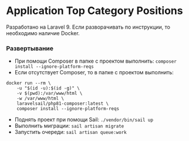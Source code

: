 # Application Top Category Positions

Разработано на Laravel 9. Если разворачивать по инструкции, то необходимо наличие Docker.

### Развертывание
* При помощи Composer в папке с проектом выполнить: ```composer install --ignore-platform-reqs```
* Если отсутствует Composer, то в папке с проектом выполнить: 
```
docker run --rm \
    -u "$(id -u):$(id -g)" \
    -v $(pwd):/var/www/html \
    -w /var/www/html \
    laravelsail/php81-composer:latest \
    composer install --ignore-platform-reqs
```
* Поднять проект при помощи Sail: ```./vendor/bin/sail up```
* Выполнить миграции: ```sail artisan migrate```
* Запустить очереди: ```sail artisan queue:work```
